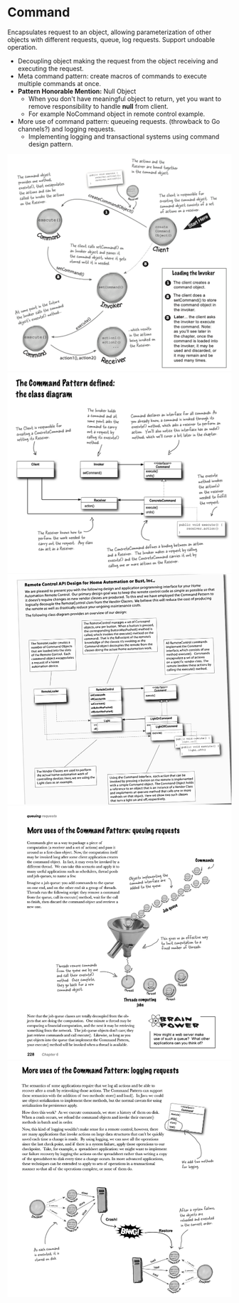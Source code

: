 # Command

Encapsulates request to an object, allowing parameterization of other objects with different requests, queue, log requests.
Support undoable operation.

- Decoupling object making the request from the object receiving and executing the request.
- Meta command pattern: create macros of commands to execute multiple commands at once.
- **Pattern Honorable Mention:** Null Object
  - When you don't have meaningful object to return, yet you want to remove responsibility to handle **null** from client.
  - For example NoCommand object in remote control example.
- More use of command pattern: queueing requests. (throwback to Go channels?) and logging requests.
  - Implementing logging and transactional systems using command design pattern.

!["COMMAND I"](command_pt1.png "command 1")
!["COMMAND II"](command_pt2.png "command 2")
!["COMMAND III"](command_pt3.png "command 3")
!["COMMAND IV"](command_pt4.png "command 4")
!["COMMAND V"](command_pt5.png "command 5")
